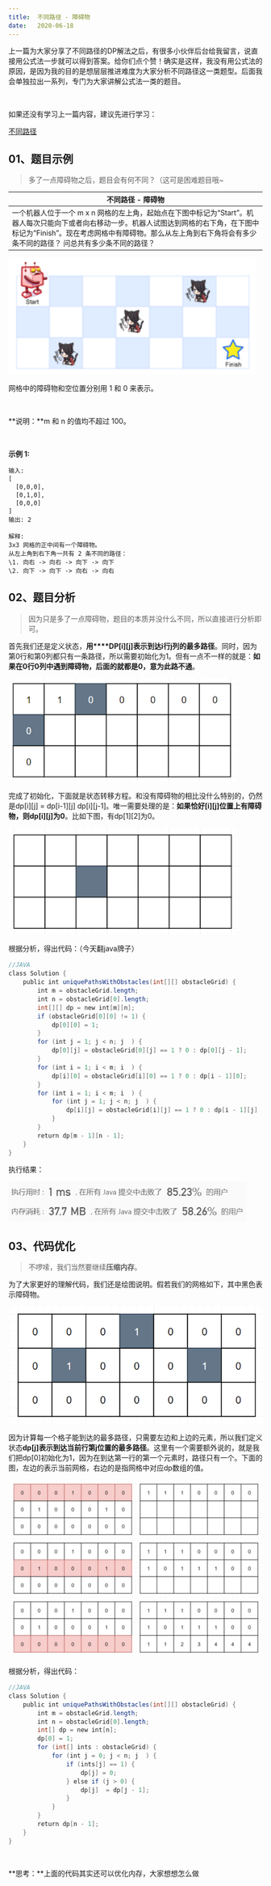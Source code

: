 ```yaml
---
title:	不同路径 - 障碍物
date:	2020-06-18
---
```


上一篇为大家分享了不同路径的DP解法之后，有很多小伙伴后台给我留言，说直接用公式法一步就可以得到答案。给你们点个赞！确实是这样，我没有用公式法的原因，是因为我的目的是想层层推进难度为大家分析不同路径这一类题型。后面我会单独拉出一系列，专门为大家讲解公式法一类的题目。

<br/>

如果还没有学习上一篇内容，建议先进行学习：

[不同路径](1.99/13.md) 

## 01、题目示例

> 多了一点障碍物之后，题目会有何不同？（这可是困难题目哦~

| 不同路径 - 障碍物                                            |
| ------------------------------------------------------------ |
| 一个机器人位于一个 m x n 网格的左上角，起始点在下图中标记为“Start”。机器人每次只能向下或者向右移动一步。机器人试图达到网格的右下角，在下图中标记为“Finish”。现在考虑网格中有障碍物。那么从左上角到右下角将会有多少条不同的路径？      问总共有多少条不同的路径？ |

<img src="./14/1.jpg" alt="PNG" style="zoom: 80%;" />

网格中的障碍物和空位置分别用 1 和 0 来表示。

<br/>

**说明：**m 和 n 的值均不超过 100。

<br/>

**示例 1:**

```
输入:
[
  [0,0,0],
  [0,1,0],
  [0,0,0]
]
输出: 2

解释:
3x3 网格的正中间有一个障碍物。
从左上角到右下角一共有 2 条不同的路径：
\1. 向右 -> 向右 -> 向下 -> 向下
\2. 向下 -> 向下 -> 向右 -> 向右
```

## 02、题目分析

> 因为只是多了一点障碍物，题目的本质并没什么不同，所以直接进行分析即可。

首先我们还是定义状态，**用****DP[i][j]表示到达i行j列的最多路径**。同时，因为第0行和第0列都只有一条路径，所以需要初始化为1。但有一点不一样的就是：**如果在0行0列中遇到障碍物，后面的就都是0，意为此路不通**。

<img src="./14/2.jpg" alt="PNG" style="zoom: 80%;" />

完成了初始化，下面就是状态转移方程。和没有障碍物的相比没什么特别的，仍然是dp[i][j] = dp[i-1][j]   dp[i][j-1]。唯一需要处理的是：**如果恰好[i][j]位置上有障碍物，则dp[i][j]为0**。比如下图，有dp[1][2]为0。

<img src="./14/3.jpg" alt="PNG" style="zoom: 80%;" />

根据分析，得出代码：（今天翻java牌子）

```java
//JAVA 
class Solution { 
    public int uniquePathsWithObstacles(int[][] obstacleGrid) {
        int m = obstacleGrid.length; 
        int n = obstacleGrid[0].length; 
        int[][] dp = new int[m][n]; 
        if (obstacleGrid[0][0] != 1) { 
            dp[0][0] = 1; 
        }
        for (int j = 1; j < n; j  ) {
            dp[0][j] = obstacleGrid[0][j] == 1 ? 0 : dp[0][j - 1];
        }
        for (int i = 1; i < m; i  ) {
            dp[i][0] = obstacleGrid[i][0] == 1 ? 0 : dp[i - 1][0];
        }
        for (int i = 1; i < m; i  ) {
            for (int j = 1; j < n; j  ) {
                dp[i][j] = obstacleGrid[i][j] == 1 ? 0 : dp[i - 1][j]   dp[i][j - 1];
            }
        }
        return dp[m - 1][n - 1];
    }
}
```

执行结果：

<img src="./14/4.jpg" alt="PNG" style="zoom: 80%;" />

## 03、代码优化

> 不啰嗦，我们当然要继续**压缩内存**。

为了大家更好的理解代码，我们还是绘图说明。假若我们的网格如下，其中黑色表示障碍物。

<img src="./14/5.jpg" alt="PNG" style="zoom: 80%;" />

因为计算每一个格子能到达的最多路径，只需要左边和上边的元素，所以我们定义状态**dp[j]表示到达当前行第j位置的最多路径**。这里有一个需要额外说的，就是我们把dp[0]初始化为1，因为在到达第一行的第一个元素时，路径只有一个。下面的图，左边的表示当前网格，右边的是指网格中对应dp数组的值。

<img src="./14/6.jpg" alt="PNG" style="zoom: 50%;" />

根据分析，得出代码：

```java
//JAVA 
class Solution {     
    public int uniquePathsWithObstacles(int[][] obstacleGrid) {
        int m = obstacleGrid.length; 
        int n = obstacleGrid[0].length; 
        int[] dp = new int[n]; 
        dp[0] = 1; 
        for (int[] ints : obstacleGrid) { 
            for (int j = 0; j < n; j  ) {
                if (ints[j] == 1) {
                    dp[j] = 0;
                } else if (j > 0) {
                    dp[j]  = dp[j - 1];
                }
            }
        }
        return dp[n - 1];
    }
}
```

<br/>

**思考：**上面的代码其实还可以优化内存，大家想想怎么做
